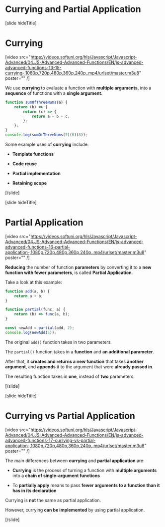# Currying and Partial Application

[slide hideTitle]

# Currying

[video src="https://videos.softuni.org/hls/Javascript/Javascript-Advanced/04.JS-Advanced-Advanced-Functions/EN/js-advanced-advanced-functions-13-15-currying-,1080p,720p,480p,360p,240p,.mp4/urlset/master.m3u8" poster="" /]

We use **currying** to evaluate a function with **multiple arguments**, into a **sequence** of functions with a **single argument**.

```js live
function sumOfThreeNums(a) {
    return (b) => {
        return (c) => {
            return a + b + c;
        };
    };
}
console.log(sumOfThreeNums(5)(6)(8));
```

Some example uses of **currying** include:

- **Template functions**

- **Code reuse**

- **Partial implementation**

- **Retaining scope**

[/slide]

[slide hideTitle]
# Partial Application

[video src="https://videos.softuni.org/hls/Javascript/Javascript-Advanced/04.JS-Advanced-Advanced-Functions/EN/js-advanced-advanced-functions-16-partial-application-,1080p,720p,480p,360p,240p,.mp4/urlset/master.m3u8" poster="" /]

**Reducing** the number of function **parameters** by converting it to a **new function with fewer parameters**, is called **Partial Application**.

Take a look at this example:

```js live 
function add(a, b) {
    return a + b;
}

function partial(func, a) {
    return (b) => func(a, b);
}

const newAdd = partial(add, 2);
console.log(newAdd(5));
```

The original `add()` function takes in two parameters.

The `partial()` function takes in a **function** and **an additional parameter**. 

After that, it **creates and returns a new function** that takes **another argument**, and **appends** it to the argument that were **already passed in**.

The resulting function takes in **one**, instead of **two** parameters.

[/slide]

[slide hideTitle]
# Currying vs Partial Application

[video src="https://videos.softuni.org/hls/Javascript/Javascript-Advanced/04.JS-Advanced-Advanced-Functions/EN/js-advanced-advanced-functions-17-currying-vs-partial-application-,1080p,720p,480p,360p,240p,.mp4/urlset/master.m3u8" poster="" /]

The main differences between **currying** and **partial application** are:

- **Currying** is the process of turning a function with **multiple arguments** into a **chain of single-argument functions**

- To **partially apply** means to pass **fewer arguments to a function than it has in its declaration**

Currying is **not** the same as partial application.

However, currying **can be implemented** by using partial application.

[/slide]
